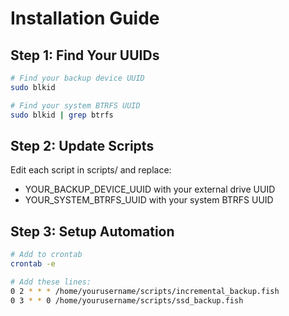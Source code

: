 # Installation Guide

## Step 1: Find Your UUIDs
```bash
# Find your backup device UUID
sudo blkid

# Find your system BTRFS UUID  
sudo blkid | grep btrfs
```

## Step 2: Update Scripts
Edit each script in scripts/ and replace:
- YOUR_BACKUP_DEVICE_UUID with your external drive UUID
- YOUR_SYSTEM_BTRFS_UUID with your system BTRFS UUID

## Step 3: Setup Automation
```bash
# Add to crontab
crontab -e

# Add these lines:
0 2 * * * /home/yourusername/scripts/incremental_backup.fish
0 3 * * 0 /home/yourusername/scripts/ssd_backup.fish
```

